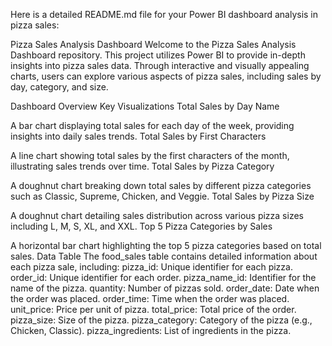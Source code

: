 
Here is a detailed README.md file for your Power BI dashboard analysis in pizza sales:

Pizza Sales Analysis Dashboard
Welcome to the Pizza Sales Analysis Dashboard repository. This project utilizes Power BI to provide in-depth insights into pizza sales data. Through interactive and visually appealing charts, users can explore various aspects of pizza sales, including sales by day, category, and size.


Dashboard Overview
Key Visualizations
Total Sales by Day Name

A bar chart displaying total sales for each day of the week, providing insights into daily sales trends.
Total Sales by First Characters

A line chart showing total sales by the first characters of the month, illustrating sales trends over time.
Total Sales by Pizza Category

A doughnut chart breaking down total sales by different pizza categories such as Classic, Supreme, Chicken, and Veggie.
Total Sales by Pizza Size

A doughnut chart detailing sales distribution across various pizza sizes including L, M, S, XL, and XXL.
Top 5 Pizza Categories by Sales

A horizontal bar chart highlighting the top 5 pizza categories based on total sales.
Data Table
The food_sales table contains detailed information about each pizza sale, including:
pizza_id: Unique identifier for each pizza.
order_id: Unique identifier for each order.
pizza_name_id: Identifier for the name of the pizza.
quantity: Number of pizzas sold.
order_date: Date when the order was placed.
order_time: Time when the order was placed.
unit_price: Price per unit of pizza.
total_price: Total price of the order.
pizza_size: Size of the pizza.
pizza_category: Category of the pizza (e.g., Chicken, Classic).
pizza_ingredients: List of ingredients in the pizza.
